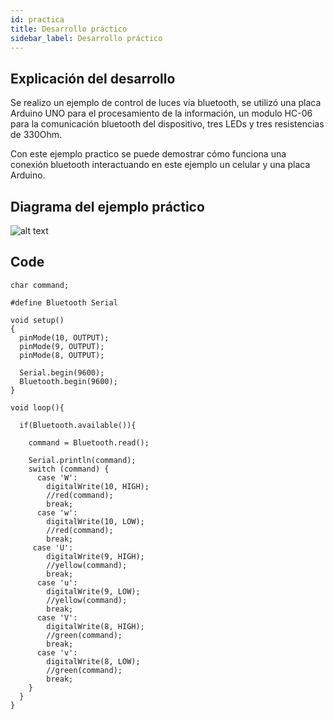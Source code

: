 ```yaml
---
id: practica
title: Desarrollo práctico
sidebar_label: Desarrollo práctico
---
```


## Explicación del desarrollo

Se realizo un ejemplo de control de luces vía bluetooth, se utilizó una placa Arduino UNO para el procesamiento de la información, un modulo HC-06 para la comunicación bluetooth del dispositivo, tres LEDs y tres resistencias de 330Ohm.

Con este ejemplo practico se puede demostrar cómo funciona una conexión bluetooth interactuando en este ejemplo un celular y una placa Arduino.

## Diagrama del ejemplo práctico 

![alt text](/img/TP_Final%20Diagrama_bb.png "Diagrama Bluetooth")

## Code

```arduino
char command;

#define Bluetooth Serial

void setup()
{
  pinMode(10, OUTPUT);
  pinMode(9, OUTPUT);
  pinMode(8, OUTPUT);
  
  Serial.begin(9600);
  Bluetooth.begin(9600);
}

void loop(){
  
  if(Bluetooth.available()){

    command = Bluetooth.read();

    Serial.println(command);  
    switch (command) {
      case 'W':
        digitalWrite(10, HIGH);
        //red(command);
        break;
      case 'w':
        digitalWrite(10, LOW);
        //red(command);
        break;
     case 'U':
        digitalWrite(9, HIGH);
        //yellow(command);
        break;
      case 'u':
        digitalWrite(9, LOW);
        //yellow(command);
        break;
      case 'V':
        digitalWrite(8, HIGH);
        //green(command);
        break;
      case 'v':
        digitalWrite(8, LOW);
        //green(command);
        break;
    }
  }
}
```